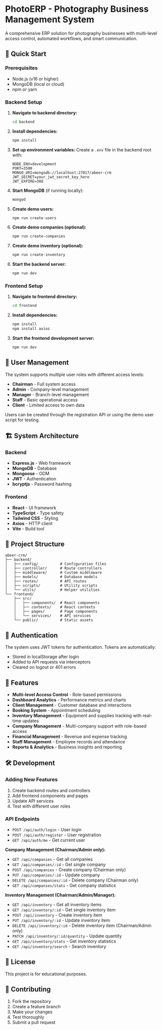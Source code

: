 # PhotoERP - Photography Business Management System

A comprehensive ERP solution for photography businesses with multi-level access control, automated workflows, and smart communication.

## 🚀 Quick Start

### Prerequisites
- Node.js (v16 or higher)
- MongoDB (local or cloud)
- npm or yarn

### Backend Setup

1. **Navigate to backend directory:**
   ```bash
   cd backend
   ```

2. **Install dependencies:**
   ```bash
   npm install
   ```

3. **Set up environment variables:**
   Create a `.env` file in the backend root with:
   ```env
   NODE_ENV=development
   PORT=3500
   MONGO_URI=mongodb://localhost:27017/abeer-crm
   JWT_SECRET=your_jwt_secret_key_here
   JWT_EXPIRE=30d
   ```

4. **Start MongoDB** (if running locally):
   ```bash
   mongod
   ```

5. **Create demo users:**
   ```bash
   npm run create-users
   ```

6. **Create demo companies (optional):**
   ```bash
   npm run create-companies
   ```

7. **Create demo inventory (optional):**
   ```bash
   npm run create-inventory
   ```

8. **Start the backend server:**
   ```bash
   npm run dev
   ```

### Frontend Setup

1. **Navigate to frontend directory:**
   ```bash
   cd frontend
   ```

2. **Install dependencies:**
   ```bash
   npm install
   npm install axios
   ```

3. **Start the frontend development server:**
   ```bash
   npm run dev
   ```

## 👥 User Management

The system supports multiple user roles with different access levels:

- **Chairman** - Full system access
- **Admin** - Company-level management
- **Manager** - Branch-level management  
- **Staff** - Basic operational access
- **Client** - Limited access to own data

Users can be created through the registration API or using the demo user script for testing.

## 🏗️ System Architecture

### Backend
- **Express.js** - Web framework
- **MongoDB** - Database
- **Mongoose** - ODM
- **JWT** - Authentication
- **bcryptjs** - Password hashing

### Frontend
- **React** - UI framework
- **TypeScript** - Type safety
- **Tailwind CSS** - Styling
- **Axios** - HTTP client
- **Vite** - Build tool

## 📁 Project Structure

```
abeer-crm/
├── backend/
│   ├── config/          # Configuration files
│   ├── controller/      # Route controllers
│   ├── middleware/      # Custom middleware
│   ├── models/          # Database models
│   ├── routes/          # API routes
│   ├── scripts/         # Utility scripts
│   └── utils/           # Helper utilities
└── frontend/
    ├── src/
    │   ├── components/  # React components
    │   ├── contexts/    # React contexts
    │   ├── pages/       # Page components
    │   └── services/    # API services
    └── public/          # Static assets
```

## 🔐 Authentication

The system uses JWT tokens for authentication. Tokens are automatically:
- Stored in localStorage after login
- Added to API requests via interceptors
- Cleared on logout or 401 errors

## 🎨 Features

- **Multi-level Access Control** - Role-based permissions
- **Dashboard Analytics** - Performance metrics and charts
- **Client Management** - Customer database and interactions
- **Booking System** - Appointment scheduling
- **Inventory Management** - Equipment and supplies tracking with real-time updates
- **Company Management** - Multi-company support with role-based access
- **Financial Management** - Revenue and expense tracking
- **Staff Management** - Employee records and attendance
- **Reports & Analytics** - Business insights and reporting

## 🛠️ Development

### Adding New Features
1. Create backend routes and controllers
2. Add frontend components and pages
3. Update API services
4. Test with different user roles

### API Endpoints
- `POST /api/auth/login` - User login
- `POST /api/auth/register` - User registration
- `GET /api/auth/me` - Get current user

**Company Management (Chairman/Admin only):**
- `GET /api/companies` - Get all companies
- `GET /api/companies/:id` - Get single company
- `POST /api/companies` - Create company (Chairman only)
- `PUT /api/companies/:id` - Update company
- `DELETE /api/companies/:id` - Delete company (Chairman only)
- `GET /api/companies/stats` - Get company statistics

**Inventory Management (Chairman/Admin/Manager):**
- `GET /api/inventory` - Get all inventory items
- `GET /api/inventory/:id` - Get single inventory item
- `POST /api/inventory` - Create inventory item
- `PUT /api/inventory/:id` - Update inventory item
- `DELETE /api/inventory/:id` - Delete inventory item (Chairman/Admin only)
- `PATCH /api/inventory/:id/quantity` - Update quantity
- `GET /api/inventory/stats` - Get inventory statistics
- `GET /api/inventory/search` - Search inventory

## 📝 License

This project is for educational purposes.

## 🤝 Contributing

1. Fork the repository
2. Create a feature branch
3. Make your changes
4. Test thoroughly
5. Submit a pull request 